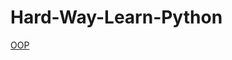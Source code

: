 # Hard-Way-Learn-Python
[OOP]([https://github.com/batman-do/Hard-Way-Learn-Python.wiki.git](https://github.com/batman-do/Hard-Way-Learn-Python/wiki/OOP)https://github.com/batman-do/Hard-Way-Learn-Python/wiki/OOP)
